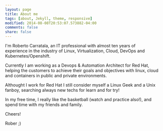 ```yaml
---
layout: page
title: About me
tags: [about, Jekyll, theme, responsive]
modified: 2014-08-08T20:53:07.573882-04:00
comments: false
share: false
---
```


I'm Roberto Carratala, an IT professional with almost ten years of experience in the industry of Linux, Virtualization, Cloud, DevOps and Kubernetes/Openshift.

Currently I am working as a Devops & Automation Architect for Red Hat, helping the customers to achieve their goals and objectives with linux, cloud and containers in public and private environments.

Althought I work for Red Hat I still consider myself a Linux Geek and a Unix fanboy, searching always new techs for learn and for try!

In my free time, I really like the basketball (watch and practice also!), and spend time with my friends and family.

Cheers!

Rober ;)
